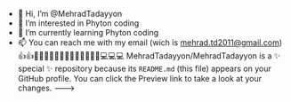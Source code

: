 - 👋 Hi, I’m @MehradTadayyon
- 👀 I’m interested in Phyton coding
- 🌱 I’m currently learning Phyton coding
- 📫 You can reach me with my email (wich is mehrad.td2011@gmail.com)
👍👍🎉🎉🎉👨‍💻👨‍💻👨‍💻👨‍💻👨‍💻💻💻💻
MehradTadayyon/MehradTadayyon is a ✨ special ✨ repository because its `README.md` (this file) appears on your GitHub profile.
You can click the Preview link to take a look at your changes.
--->
